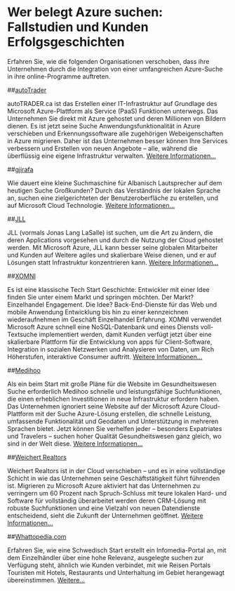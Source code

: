 <properties
    pageTitle="Wer belegt Azure suchen: Fallstudien und Kunden Erfolgsgeschichten | Microsoft Azure | Szenarien mit mehreren Benutzern"
    description="Fallstudien und Kunden Geschichten über einen gehosteten Cloud Suchdienst auf Microsoft Azure Azure Suche."
    services="search"
    documentationCenter=""
    authors="HeidiSteen"
    manager="jhubbard"
    editor=""
    tags="azure-portal"/>

<tags
    ms.service="search"
    ms.devlang="NA"
    ms.workload="search"
    ms.topic="article" 
    ms.tgt_pltfrm="na"
    ms.date="08/29/2016"
    ms.author="heidist"/>

# <a name="whos-using-azure-search-case-studies-and-customer-stories"></a>Wer belegt Azure suchen: Fallstudien und Kunden Erfolgsgeschichten

Erfahren Sie, wie die folgenden Organisationen verschoben, dass ihre Unternehmen durch die Integration von einer umfangreichen Azure-Suche in ihre online-Programme auftreten.

##<a name="autotraderhttpscustomersmicrosoftcompagescustomerstoryaspxrecid18596"></a>[autoTrader](https://customers.microsoft.com/Pages/CustomerStory.aspx?recid=18596)

autoTRADER.ca ist das Erstellen einer IT-Infrastruktur auf Grundlage des Microsoft Azure-Plattform als Service (PaaS) Funktionen unterwegs. Das Unternehmen Sie direkt mit Azure gehostet und deren Millionen von Bildern dienen. Es ist jetzt seine Suche Anwendungsfunktionalität in Azure verschieben und Erkennungssoftware alle zugehörigen Webeigenschaften in Azure migrieren. Daher ist das Unternehmen besser können Ihre Services verbessern und Erstellen von neuen Angebote – alle, während die überflüssig eine eigene Infrastruktur verwalten. [Weitere Informationen...](https://customers.microsoft.com/Pages/CustomerStory.aspx?recid=18596)


##<a name="gjirafahttpscustomersmicrosoftcompagescustomerstoryaspxrecid18633"></a>[gjirafa](https://customers.microsoft.com/Pages/CustomerStory.aspx?recid=18633)

Wie dauert eine kleine Suchmaschine für Albanisch Lautsprecher auf dem heutigen Suche Großkunden? Durch das Verständnis der lokalen Sprache an, suchen eine zielgerichteten der Benutzeroberfläche zu erstellen, und auf Microsoft Cloud Technologie. [Weitere Informationen...](https://customers.microsoft.com/Pages/CustomerStory.aspx?recid=18633)


##<a name="jllhttpscustomersmicrosoftcompagescustomerstoryaspxrecid18662"></a>[JLL](https://customers.microsoft.com/Pages/CustomerStory.aspx?recid=18662)

JLL (vormals Jonas Lang LaSalle) ist suchen, um die Art zu ändern, die deren Applications vorgesehen und durch die Nutzung der Cloud gehostet werden. Mit Microsoft Azure, JLL kann besser seine globalen Mitarbeiter und Kunden auf Weitere agiles und skalierbare Weise dienen, und er auf Lösungen statt Infrastruktur konzentrieren kann. [Weitere Informationen...](https://customers.microsoft.com/Pages/CustomerStory.aspx?recid=18662)

##<a name="xomnihttpscustomersmicrosoftcompagescustomerstoryaspxrecid18667"></a>[XOMNI](https://customers.microsoft.com/Pages/CustomerStory.aspx?recid=18667)

Es ist eine klassische Tech Start Geschichte: Entwickler mit einer Idee finden Sie unter einem Markt und springen möchten. Der Markt? Einzelhandel Engagement. Die Idee? Back-End-Dienste für das Web und mobile Anwendung Entwicklung bis hin zu einer kennzeichnen wiederaufnehmen im Geschäft Einzelhandel Erfahrung. XOMNI verwendet Microsoft Azure schnell eine NoSQL-Datenbank und eines Diensts voll-Textsuche implementiert werden, damit Kunden verfügt jetzt über eine skalierbare Plattform für die Entwicklung von apps für Client-Software, Integration in sozialen Netzwerken und Analysieren von Daten, um Rich Höherstufen, interaktive Consumer auftritt. [Weitere Informationen...](https://customers.microsoft.com/Pages/CustomerStory.aspx?recid=18667)


##<a name="medihoohttpscustomersmicrosoftcompagescustomerstoryaspxrecid19540"></a>[Medihoo](https://customers.microsoft.com/Pages/CustomerStory.aspx?recid=19540)

Als ein beim Start mit große Pläne für die Website im Gesundheitswesen Suche erforderlich Medihoo schnelle und leistungsfähige Suchfunktionen, die einen erheblichen Investitionen in neue Infrastruktur erfordern haben. Das Unternehmen ignoriert seine Website auf der Microsoft Azure Cloud-Plattform mit der Suche Azure-Lösung erstellen, die schnelle Leistung, umfassende Funktionalität und Geodaten und Unterstützung in mehreren Sprachen bietet. Jetzt können Sie verhelfen jeder – besonders Expatriates und Travelers – suchen hoher Qualität Gesundheitswesen ganz gleich, wo sind in der Welt diese. [Weitere Informationen...](https://customers.microsoft.com/Pages/CustomerStory.aspx?recid=19540)


##<a name="weichert-realtorshttpscustomersmicrosoftcompagescustomerstoryaspxrecid21252"></a>[Weichert Realtors](https://customers.microsoft.com/Pages/CustomerStory.aspx?recid=21252)

Weichert Realtors ist in der Cloud verschieben – und es in eine vollständige Schicht in wie das Unternehmen seine Geschäftstätigkeit führt führenden ist. Migrieren zu Microsoft Azure aktiviert hat das Unternehmen zu verringern um 60 Prozent nach Spruch-Schluss mit teure lokalen Hard- und Software für vollständig überarbeitet werden deren CRM-Lösung mit robuste Suchfunktionen und eine Vielzahl von neuen Datendienste entscheidend, sieht die Zukunft der Unternehmen geöffnet. [Weitere Informationen...](https://customers.microsoft.com/Pages/CustomerStory.aspx?recid=21252)

##<a name="whattopediacomsearch-dev-case-study-whattopediamd"></a>[Whattopedia.com](search-dev-case-study-whattopedia.md)

Erfahren Sie, wie eine Schwedisch Start erstellt ein Infomedia-Portal an, mit dem Einzelhändler über eine hohe Relevanz, ausgelegte suchen zur Verfügung steht, ähnlich wie Kunden verbindet, mit wie Reisen Portals Touristen mit Hotels, Restaurants und Unterhaltung im Gebiet herangewagt übereinstimmen. [Weitere...](search-dev-case-study-whattopedia.md)

<!--Image References -- here for future reference. Had to -->
[1]: ./media/search-case-studies/autotrader_m.png
[2]: ./media/search-case-studies/gjirafa_m.png
[3]: ./media/search-case-studies/JLL_m.png
[4]: ./media/search-case-studies/medihoo_m.png
[5]: ./media/search-case-studies/weichert_m.png
[xomni]: ./media/search-case-studies/xomni_m.png
